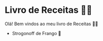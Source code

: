# Livro de Receitas :man_cook:

Olá! Bem vindos ao meu livro de Receitas 👋🏽

- Strogonoff de Frango :chicken:

